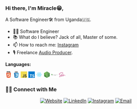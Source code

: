 ### Hi there, I'm Miracle😁,

A Software Engineer🛠 from Uganda🇺🇬.

- 👨‍💻 Software Engineer
- 📚 What do I believe? Jack of all, Master of some.
- 📫 How to reach me: [Instagram](https://instagram.com/miracletimothyofficial)
- 🎙 Freelance [Audio Producer](https://tesseractlabs.biz/).

**Languages:**

<code><img height="20" src="https://raw.githubusercontent.com/github/explore/80688e429a7d4ef2fca1e82350fe8e3517d3494d/topics/html/html.png"></code>
<code><img height="20" src="https://raw.githubusercontent.com/github/explore/80688e429a7d4ef2fca1e82350fe8e3517d3494d/topics/css/css.png"></code>
<code><img height="20" src="https://raw.githubusercontent.com/github/explore/80688e429a7d4ef2fca1e82350fe8e3517d3494d/topics/javascript/javascript.png"></code>
<code><img height="20" src="https://raw.githubusercontent.com/github/explore/80688e429a7d4ef2fca1e82350fe8e3517d3494d/topics/typescript/typescript.png"></code>
<code><img height="20" src="https://raw.githubusercontent.com/github/explore/80688e429a7d4ef2fca1e82350fe8e3517d3494d/topics/react/react.png"></code>
<code><img height="20" src="https://raw.githubusercontent.com/github/explore/80688e429a7d4ef2fca1e82350fe8e3517d3494d/topics/nodejs/nodejs.png"></code>
<code><img height="20" src="https://raw.githubusercontent.com/github/explore/80688e429a7d4ef2fca1e82350fe8e3517d3494d/topics/mongodb/mongodb.png"></code>
<code><img height="20" src="https://raw.githubusercontent.com/github/explore/80688e429a7d4ef2fca1e82350fe8e3517d3494d/topics/sass/sass.png"></code>

<h3> 🤝🏻 Connect with Me </h3>

<p align="center">
 <a href="https://www.tesseractlabs.biz/"><img alt="Website" src="https://img.shields.io/badge/Website-www.tesseractlabs.biz-blue?style=flat-square&logo=google-chrome"></a>
<a href="https://www.linkedin.com/in/miracletimothyofficial/"><img alt="LinkedIn" src="https://img.shields.io/badge/LinkedIn-Miracle%20Timothy-blue?style=flat-square&logo=linkedin"></a>
<a href="https://www.instagram.com/miracletimothyofficial/"><img alt="Instagram" src="https://img.shields.io/badge/Instagram-miracletimothyofficial-blue?style=flat-square&logo=instagram"></a>
<a href="mailto:miracletimothyofficial@gmail.com"><img alt="Email" src="https://img.shields.io/badge/Email-miracletimothyofficial@gmail.com-blue?style=flat-square&logo=gmail"></a>
</p>

 <!--⭐️ From [Miracle](https://github.com/miracletimothy)-->
